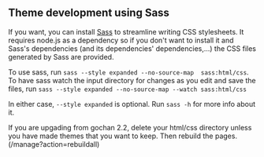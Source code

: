 ## Theme development using Sass
If you want, you can install [Sass](https://sass-lang.com/install) to streamline writing CSS stylesheets. It requires node.js as a dependency so if you don't want to install it and Sass's dependencies (and its dependencies' dependencies,...) the CSS files generated by Sass are provided.

To use sass, run `sass --style expanded --no-source-map  sass:html/css`.
To have sass watch the input directory for changes as you edit and save the files, run `sass --style expanded --no-source-map --watch sass:html/css`

In either case, `--style expanded` is optional. Run `sass -h` for more info about it.

If you are upgading from gochan 2.2, delete your html/css directory unless you have made themes that you want to keep. Then rebuild the pages. (/manage?action=rebuildall)
